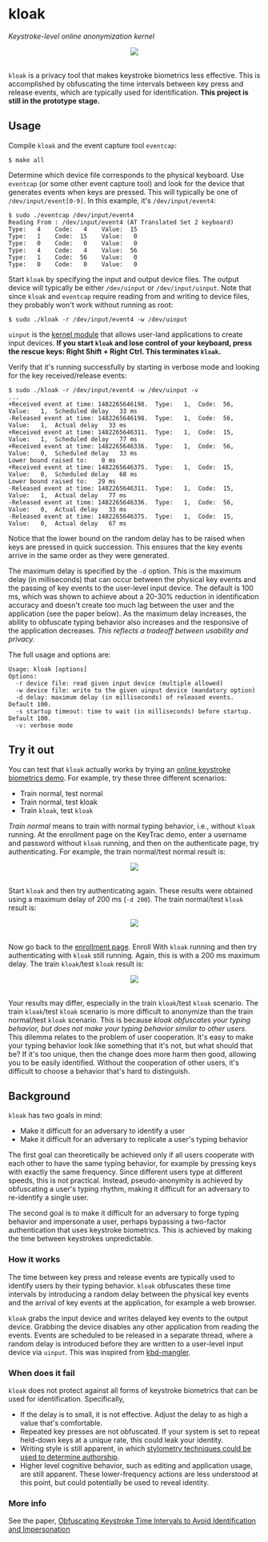 # kloak

*Keystroke-level online anonymization kernel*

<div align="center">
  <img src="figures/kloak.png"><br><br>
</div>

`kloak` is a privacy tool that makes keystroke biometrics less effective. This is accomplished by obfuscating the time intervals between key press and release events, which are typically used for identification. **This project is still in the prototype stage.**

## Usage

Compile `kloak` and the event capture tool `eventcap`:

    $ make all

Determine which device file corresponds to the physical keyboard. Use `eventcap` (or some other event capture tool) and look for the device that generates events when keys are pressed. This will typically be one of `/dev/input/event[0-9]`. In this example, it's `/dev/input/event4`:

    $ sudo ./eventcap /dev/input/event4
    Reading From : /dev/input/event4 (AT Translated Set 2 keyboard)
    Type:   4    Code:   4    Value:  15
    Type:   1    Code:  15    Value:   0
    Type:   0    Code:   0    Value:   0
    Type:   4    Code:   4    Value:  56
    Type:   1    Code:  56    Value:   0
    Type:   0    Code:   0    Value:   0

Start `kloak` by specifying the input and output device files. The output device will typically be either `/dev/uinput` or `/dev/input/uinput`. Note that since `kloak` and `eventcap` require reading from and writing to device files, they probably won't work without running as root:

    $ sudo ./kloak -r /dev/input/event4 -w /dev/uinput
    
`uinput` is the [kernel module](http://thiemonge.org/getting-started-with-uinput) that allows user-land applications to create input devices. **If you start `kloak` and lose control of your keyboard, press the rescue keys: Right Shift + Right Ctrl. This terminates `kloak`.**

Verify that it's running successfully by starting in verbose mode and looking for the key received/release events:

    $ sudo ./kloak -r /dev/input/event4 -w /dev/uinput -v
    ...
    +Received event at time: 1482265646198.  Type:   1,  Code:  56,  Value:   1,  Scheduled delay   33 ms 
    -Released event at time: 1482265646198.  Type:   1,  Code:  56,  Value:   1,  Actual delay   33 ms 
    +Received event at time: 1482265646311.  Type:   1,  Code:  15,  Value:   1,  Scheduled delay   77 ms 
    +Received event at time: 1482265646336.  Type:   1,  Code:  56,  Value:   0,  Scheduled delay   33 ms 
    Lower bound raised to:    8 ms
    +Received event at time: 1482265646375.  Type:   1,  Code:  15,  Value:   0,  Scheduled delay   68 ms 
    Lower bound raised to:   29 ms
    -Released event at time: 1482265646311.  Type:   1,  Code:  15,  Value:   1,  Actual delay   77 ms 
    -Released event at time: 1482265646336.  Type:   1,  Code:  56,  Value:   0,  Actual delay   33 ms 
    -Released event at time: 1482265646375.  Type:   1,  Code:  15,  Value:   0,  Actual delay   67 ms

Notice that the lower bound on the random delay has to be raised when keys are pressed in quick succession. This ensures that the key events arrive in the same order as they were generated.

The maximum delay is specified by the `-d` option. This is the maximum delay (in milliseconds) that can occur between the physical key events and the passing of key events to the user-level input device. The default is 100 ms, which was shown to achieve about a 20-30% reduction in identification accuracy and doesn't create too much lag between the user and the application (see the paper below). As the maximum delay increases, the ability to obfuscate typing behavior also increases and the responsive of the application decreases. *This reflects a tradeoff between usability and privacy.*

The full usage and options are:

    Usage: kloak [options]
    Options:
      -r device file: read given input device (multiple allowed)
      -w device file: write to the given uinput device (mandatory option)
      -d delay: maximum delay (in milliseconds) of released events. Default 100.
      -s startup timeout: time to wait (in milliseconds) before startup. Default 100.
      -v: verbose mode
      
## Try it out

You can test that `kloak` actually works by trying an [online keystroke biometrics demo](https://www.keytrac.net/en/tryout). For example, try these three different scenarios:
* Train normal, test normal
* Train normal, test kloak
* Train `kloak`, test `kloak`

*Train normal* means to train with normal typing behavior, i.e., without `kloak` running. At the enrollment page on the KeyTrac demo, enter a username and password without `kloak` running, and then on the authenticate page, try authenticating. For example, the train normal/test normal result is:

<div align="center">
  <img src="figures/train-normal_test-normal.png"><br><br>
</div>

Start `kloak` and then try authenticating again. These results were obtained using a maximum delay of 200 ms (`-d 200`). The train normal/test `kloak` result is:

<div align="center">
  <img src="figures/train-normal_test-kloak.png"><br><br>
</div>

Now go back to the [enrollment page](https://www.keytrac.net/en/tryout). Enroll With `kloak` running and then try authenticating with `kloak` still running. Again, this is with a 200 ms maximum delay. The train `kloak`/test `kloak` result is:

<div align="center">
  <img src="figures/train-kloak_test-kloak.png"><br><br>
</div>

Your results may differ, especially in the train `kloak`/test `kloak` scenario. The train `kloak`/test `kloak` scenario is more difficult to anonymize than the train normal/test `kloak` scenario. This is because *kloak obfuscates your typing behavior, but does not make your typing behavior similar to other users*. This dilemma relates to the problem of user cooperation. It's easy to make your typing behavior look like something that it's not, but what should that be? If it's too unique, then the change does more harm then good, allowing you to be easily identified. Without the cooperation of other users, it's difficult to choose a behavior that's hard to distinguish.

## Background

`kloak` has two goals in mind:
* Make it difficult for an adversary to identify a user
* Make it difficult for an adversary to replicate a user's typing behavior

The first goal can theoretically be achieved only if all users cooperate with each other to have the same typing behavior, for example by pressing keys with exactly the same frequency. Since different users type at different speeds, this is not practical. Instead, pseudo-anonymity is achieved by obfuscating a user's typing rhythm, making it difficult for an adversary to re-identify a single user.

The second goal is to make it difficult for an adversary to forge typing behavior and impersonate a user, perhaps bypassing a two-factor authentication that uses keystroke biometrics. This is achieved by making the time between keystrokes unpredictable.

### How it works

The time between key press and release events are typically used to identify users by their typing behavior. `kloak` obfuscates these time intervals by introducing a random delay between the physical key events and the arrival of key events at the application, for example a web browser.

`kloak` grabs the input device and writes delayed key events to the output device. Grabbing the device disables any other application from reading the events. Events are scheduled to be released in a separate thread, where a random delay is introduced before they are written to a user-level input device via `uinput`. This was inspired from [kbd-mangler](https://github.com/bgeradz/Input-Mangler/).

### When does it fail

`kloak` does not protect against all forms of keystroke biometrics that can be used for identification. Specifically,

* If the delay is to small, it is not effective. Adjust the delay to as high a value that's comfortable.
* Repeated key presses are not obfuscated. If your system is set to repeat held-down keys at a unique rate, this could leak your identity.
* Writing style is still apparent, in which [stylometry techniques could be used to determine authorship](http://www.vmonaco.com/publications/An%20investigation%20of%20keystroke%20and%20stylometry%20traits%20for%20authenticating%20online%20test%20takers.pdf).
* Higher level cognitive behavior, such as editing and application usage, are still apparent. These lower-frequency actions are less understood at this point, but could potentially be used to reveal identity.

### More info

See the paper, [Obfuscating Keystroke Time Intervals to Avoid Identification and Impersonation](https://arxiv.org/pdf/1609.07612.pdf)
